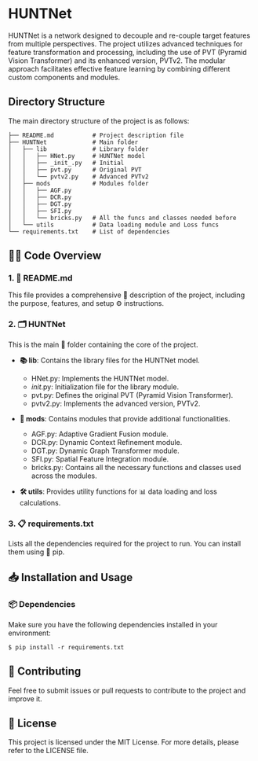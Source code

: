 # HUNTNet

HUNTNet is a network designed to decouple and re-couple target features from multiple perspectives. The project utilizes advanced techniques for feature transformation and processing, including the use of PVT (Pyramid Vision Transformer) and its enhanced version, PVTv2. The modular approach facilitates effective feature learning by combining different custom components and modules.

## Directory Structure

The main directory structure of the project is as follows:

```
├── README.md           # Project description file
├── HUNTNet             # Main folder
│   ├── lib             # Library folder
│   │   ├── HNet.py     # HUNTNet model
│   │   ├── _init_.py   # Initial
│   │   ├── pvt.py      # Original PVT
│   │   └── pvtv2.py    # Advanced PVTv2
│   ├── mods            # Modules folder
│   │   ├── AGF.py
│   │   ├── DCR.py
│   │   ├── DGT.py
│   │   ├── SFI.py
│   │   └── bricks.py   # All the funcs and classes needed before
│   └── utils           # Data loading module and Loss funcs
└── requirements.txt    # List of dependencies
```

## 🧑‍💻 Code Overview

### 1. 📄 README.md
This file provides a comprehensive 📝 description of the project, including the purpose, features, and setup ⚙️ instructions.

### 2. 🗂️ HUNTNet
This is the main 📁 folder containing the core of the project.

- **📚 lib**: Contains the library files for the HUNTNet model.
  -  HNet.py: Implements the HUNTNet model.
  -  _init_.py: Initialization file for the library module.
  -  pvt.py: Defines the original PVT (Pyramid Vision Transformer).
  -  pvtv2.py: Implements the advanced version, PVTv2.

- **🧩 mods**: Contains modules that provide additional functionalities.
  -  AGF.py: Adaptive Gradient Fusion module.
  -  DCR.py: Dynamic Context Refinement module.
  -  DGT.py: Dynamic Graph Transformer module.
  -  SFI.py: Spatial Feature Integration module.
  -  bricks.py: Contains all the necessary functions and classes used across the modules.

- **🛠️ utils**: Provides utility functions for 📊 data loading and loss calculations.

### 3. 📋 requirements.txt
Lists all the dependencies required for the project to run. You can install them using 🐍 pip.

## 📥 Installation and Usage

### 📦 Dependencies

Make sure you have the following dependencies installed in your environment:

```
$ pip install -r requirements.txt
```

## 🤝 Contributing

Feel free to submit issues or pull requests to contribute to the project and improve it.

## 📜 License

This project is licensed under the MIT License. For more details, please refer to the LICENSE file.

